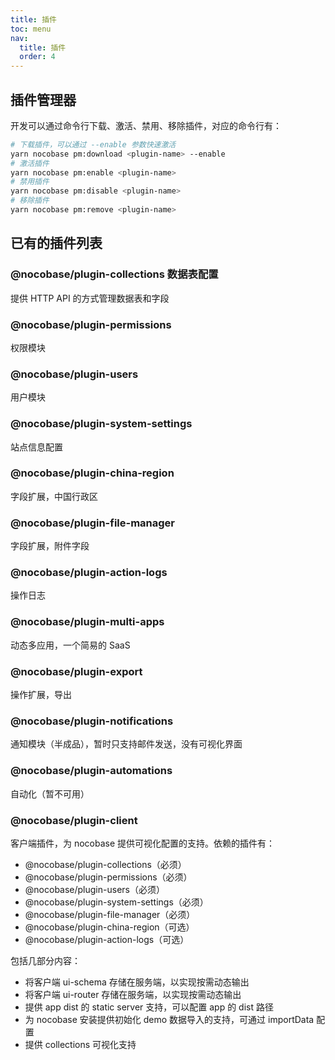 ```yaml
---
title: 插件
toc: menu
nav:
  title: 插件
  order: 4
---
```


## 插件管理器

开发可以通过命令行下载、激活、禁用、移除插件，对应的命令行有：

```bash
# 下载插件，可以通过 --enable 参数快速激活
yarn nocobase pm:download <plugin-name> --enable
# 激活插件
yarn nocobase pm:enable <plugin-name>
# 禁用插件
yarn nocobase pm:disable <plugin-name>
# 移除插件
yarn nocobase pm:remove <plugin-name>
```

## 已有的插件列表

### @nocobase/plugin-collections 数据表配置

提供 HTTP API 的方式管理数据表和字段

### @nocobase/plugin-permissions

权限模块

### @nocobase/plugin-users

用户模块

### @nocobase/plugin-system-settings

站点信息配置

### @nocobase/plugin-china-region

字段扩展，中国行政区

### @nocobase/plugin-file-manager

字段扩展，附件字段

### @nocobase/plugin-action-logs

操作日志

### @nocobase/plugin-multi-apps

动态多应用，一个简易的 SaaS

### @nocobase/plugin-export

操作扩展，导出

### @nocobase/plugin-notifications

通知模块（半成品），暂时只支持邮件发送，没有可视化界面

### @nocobase/plugin-automations

自动化（暂不可用）

### @nocobase/plugin-client

客户端插件，为 nocobase 提供可视化配置的支持。依赖的插件有：

- @nocobase/plugin-collections（必须）
- @nocobase/plugin-permissions（必须）
- @nocobase/plugin-users（必须）
- @nocobase/plugin-system-settings（必须）
- @nocobase/plugin-file-manager（必须）
- @nocobase/plugin-china-region（可选）
- @nocobase/plugin-action-logs（可选）

包括几部分内容：

- 将客户端 ui-schema 存储在服务端，以实现按需动态输出
- 将客户端 ui-router 存储在服务端，以实现按需动态输出
- 提供 app dist 的 static server 支持，可以配置 app 的 dist 路径
- 为 nocobase 安装提供初始化 demo 数据导入的支持，可通过 importData 配置
- 提供 collections 可视化支持
